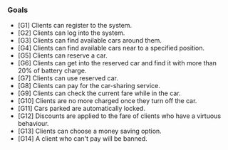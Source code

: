 ### Goals

- [G1] Clients can register to the system.
- [G2] Clients can log into the system.
- [G3] Clients can find available cars around them.
- [G4] Clients can find available cars near to a specified position.
- [G5] Clients can reserve a car.
- [G6] Clients can get into the reserved car and find it with more than 20% of battery charge.
- [G7] Clients can use reserved car.
- [G8] Clients can pay for the car-sharing service.
- [G9] Clients can check the current fare while in the car.
- [G10] Clients are no more charged once they turn off the car.
- [G11] Cars parked are automatically locked.
- [G12] Discounts are applied to the fare of clients who have a virtuous behaviour.
- [G13] Clients can choose a money saving option.
- [G14] A client who can't pay will be banned.